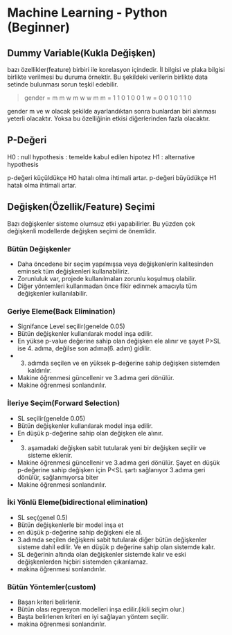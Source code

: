 # Machine Learning - Python (Beginner)


## Dummy Variable(Kukla Değişken)

  bazı özellikler(feature) birbiri ile korelasyon içindedir. İl bilgisi ve plaka bilgisi birlikte verilmesi bu duruma örnektir. Bu şekildeki verilerin birlikte data setinde bulunması sorun teşkil edebilir.

> gender = m m w m w w m
> m      = 1 1 0 1 0 0 1
> w      = 0 0 1 0 1 1 0

  gender m ve w olacak şekilde ayarlandıktan sonra bunlardan biri alınması yeterli olacaktır. Yoksa bu özelliğinin etkisi diğerlerinden fazla olacaktır.


## P-Değeri

H0 : null hypothesis : temelde kabul edilen hipotez
H1 : alternative hypothesis

p-değeri küçüldükçe H0 hatalı olma ihtimali artar.
p-değeri büyüdükçe H1 hatalı olma ihtimali artar.

## Değişken(Özellik/Feature) Seçimi

Bazı değişkenler sisteme olumsuz etki yapabilirler. Bu yüzden çok değişkenli modellerde değişken seçimi de önemlidir.

### Bütün Değişkenler
* Daha öncedene bir seçim yapılmışsa veya değişkenlerin kalitesinden eminsek tüm değişkenleri kullanabiliriz.
* Zorunluluk var, projede kullanılmaları zorunlu koşulmuş olabilir.
* Diğer yöntemleri kullanmadan önce fikir edinmek amacıyla tüm değişkenler kullanılabilir.

### Geriye Eleme(Back Elimination)
* Signifance Level seçilir(genelde 0.05)
* Bütün değişkenler kullanılarak model inşa edilir.
* En yükse p-value değerine sahip olan değişken ele alınır ve şayet P>SL ise 4. adıma, değilse son adıma(6. adım) gidilir.
* 3. adımda seçilen ve en yüksek p-değerine sahip değişken sistemden kaldırılır.
* Makine öğrenmesi güncellenir ve 3.adıma geri dönülür.
* Makine öğrenmesi sonlandırılır.

### İleriye Seçim(Forward Selection)
* SL seçilir(genelde 0.05)
* Bütün değişkenler kullanılarak model inşa edilir.
* En düşük p-değerine sahip olan değişken ele alınır.
* 3. aşamadaki değişken sabit tutularak yeni bir değişken seçilir ve sisteme eklenir.
* Makine öğrenmesi güncellenir ve 3.adıma geri dönülür. Şayet en düşük p-değerine sahip değişken için P<SL şartı sağlanıyor 3.adıma geri dönülür, sağlanmıyorsa biter
* Makine öğrenmesi sonlandırılır.

### İki Yönlü Eleme(bidirectional elimination)
* SL seç(genel 0.5)
* Bütün değişkenlerle bir model inşa et
* en düşük p-değerine sahip değişkeni ele al.
* 3.adımda seçilen değişkeni sabit tutularak diğer bütün değişkenler sisteme dahil edilir. Ve en düşük p değerine sahip olan sistemde kalır.
* SL değerinin altında olan değişkenler sistemde kalır ve eski değişkenlerden hiçbiri sistemden çıkarılamaz.
* makina öğrenmesi sonlandırılır.

### Bütün Yöntemler(custom)
* Başarı kriteri belirlenir.
* Bütün olası regresyon modelleri inşa edilir.(ikili seçim olur.)
* Başta belirlenen kriteri en iyi sağlayan yöntem seçilir.
* makina öğrenmesi sonlandırılır.
